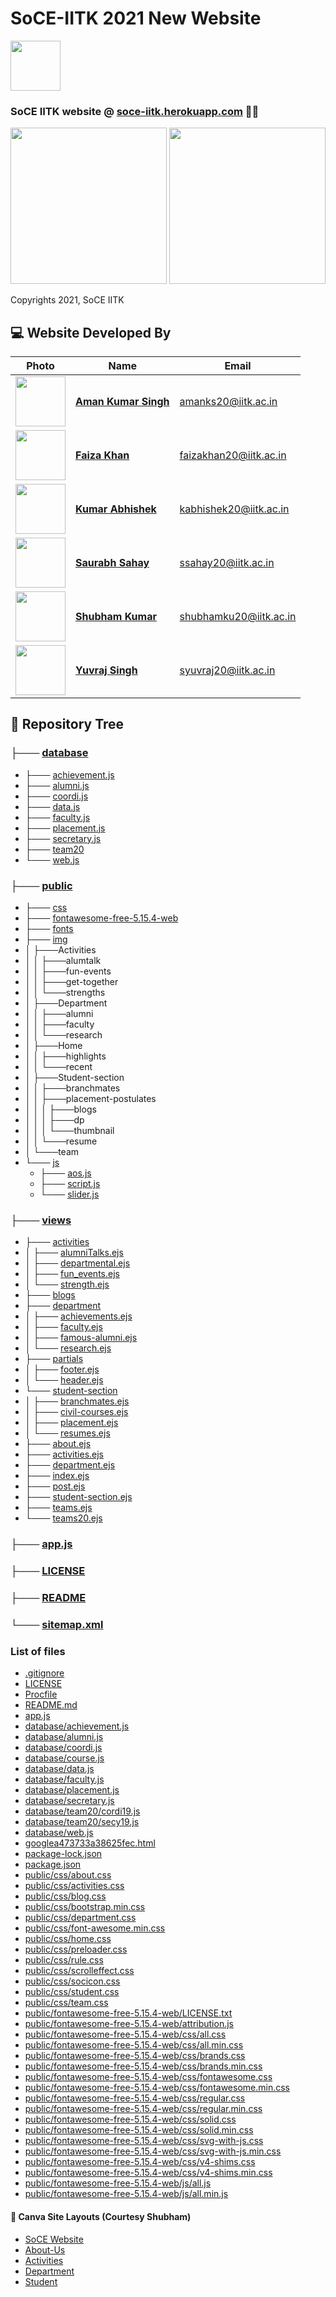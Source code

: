 # SoCE-IITK 2021 New Website
<code><img height="80" src = "public/img/SoCE-logo.svg"></code>

### SoCE IITK website @ [soce-iitk.herokuapp.com](https://soce-iitk.herokuapp.com/) 🎉🎉

<code><img height="250" src = "public/ss/soce-pc.png"></code>
<code><img height="250" src = "public/ss/soce-mobile.png"></code>

Copyrights 2021, SoCE IITK

## 💻 Website Developed By 

| Photo                                                  | Name                                                  | Email                  |
| ------------------------------------------------------ | ----------------------------------------------------- | ---------------------- |
| <code><img height="80" src = "public/img/team/d2.jpg"> | [**Aman Kumar Singh**](https://github.com/amanks-20)  | amanks20@iitk.ac.in    |
| <code><img height="80" src = "public/img/team/w2.jpg"> | [**Faiza Khan**](https://github.com/faizak31)         | faizakhan20@iitk.ac.in |
| <code><img height="80" src = "public/img/team/w3.jpg"> | [**Kumar Abhishek**](https://github.com/kabhishek20)  | kabhishek20@iitk.ac.in |
| <code><img height="80" src = "public/img/team/w4.jpg"> | [**Saurabh Sahay**](https://github.com/sahay-saurabh) | ssahay20@iitk.ac.in    |
| <code><img height="80" src = "public/img/team/d5.jpg"> | [**Shubham Kumar**](https://github.com/Shubham-707)   | shubhamku20@iitk.ac.in |
| <code><img height="80" src = "public/img/team/w5.jpg"> | [**Yuvraj Singh**](https://github.com/Yuvraj1171)     | syuvraj20@iitk.ac.in   |


## 📄 Repository Tree 

### ├─── [database](database/)

-   ├─── [achievement.js ](database/achievement.js)
-   ├─── [alumni.js](database/alumni.js)
-   ├─── [coordi.js](database/coordi.js)
-   ├─── [data.js](database/data.js)
-   ├─── [faculty.js](database/faculty.js)
-   ├─── [placement.js](database/placement.js)
-   ├─── [secretary.js](database/secretary.js)
-   ├─── [team20](database/team20)
-   └─── [web.js](database/web.js)

### ├─── [public](public)

-   ├─── [css](public/css/)
-   ├─── [fontawesome-free-5.15.4-web](public/fontawesome-free-5.15.4-web/)
-   ├─── [fonts](public/fonts/)
-   ├─── [img](public/img/)
-   │  ├───Activities
-   │  │   ├───alumtalk
-   │  │   ├───fun-events
-   │  │   ├───get-together
-   │  │   └───strengths
-   │  ├───Department
-   │  │   ├───alumni
-   │  │   ├───faculty
-   │  │   └───research
-   │  ├───Home
-   │  │   ├───highlights
-   │  │   └───recent
-   │  ├───Student-section
-   │  │  ├───branchmates
-   │  │  ├───placement-postulates
-   │  │  │   ├───blogs
-   │  │  │   ├───dp
-   │  │  │   └───thumbnail
-   │  │  └───resume
-   │  └───team
-   └─── [js](public/js/)
    -   ├─── [aos.js](public/js/aos.js)
    -   ├─── [script.js](public/js/script.js)
    -   └─── [slider.js](public/js/slider.js)

### ├─── [views](views/)

-   ├─── [activities](views/activities/)
-   │ ├─── [alumniTalks.ejs](views/activities/alumniTalks.ejs)
-   │ ├─── [departmental.ejs](views/activities/departmental.ejs)
-   │ ├─── [fun_events.ejs](views/activities/fun_events.ejs)
-   │ └─── [strength.ejs](views/activities/strength.ejs)
-   ├─── [blogs](views/blogs/)
-   ├─── [department](views/department/)
-   │ ├─── [achievements.ejs](views/activities/achievements.ejs)
-   │ ├─── [faculty.ejs](views/activities/faculty.ejs)
-   │ ├─── [famous-alumni.ejs](views/activities/famous-alumni.ejs)
-   │ └─── [research.ejs](views/activities/research.ejs)
-   ├─── [partials](views/partials/)
-   │ ├─── [footer.ejs](views/activities/footer.ejs)
-   │ └─── [header.ejs](views/activities/header.ejs)   
-   └─── [student-section](views/student-section/)
-   │ ├─── [branchmates.ejs](views/activities/branchmates.ejs)
-   │ ├─── [civil-courses.ejs](views/activities/civil-courses.ejs)
-   │ ├─── [placement.ejs](views/activities/placement.ejs)
-   │ └─── [resumes.ejs](views/activities/resumes.ejs)
-   ├─── [about.ejs](views/activities/about.ejs)
-   ├─── [activities.ejs](views/activities/activities.ejs)
-   ├─── [department.ejs](views/activities/department.ejs)
-   ├─── [index.ejs](views/activities/index.ejs)
-   ├─── [post.ejs](views/activities/post.ejs)
-   ├─── [student-section.ejs](views/acREADMEtivities/student-section.ejs)
-   ├─── [teams.ejs](views/activities/teams.ejs)
-   └─── [teams20.ejs](views/activities/teams20.ejs)

### ├─── [app.js](app.js)

### ├─── [LICENSE](LICENSE)

### ├─── [README](README.md)

### └─── [sitemap.xml](sitemap.xml)


### List of files
-  [.gitignore](.gitignore)
-  [LICENSE](LICENSE)
-  [Procfile](Procfile)
-  [README.md](README.md)
-  [app.js](app.js)
-  [database/achievement.js](database/achievement.js)
-  [database/alumni.js](database/alumni.js)
-  [database/coordi.js](database/coordi.js)
-  [database/course.js](database/course.js)
-  [database/data.js](database/data.js)
-  [database/faculty.js](database/faculty.js)
-  [database/placement.js](database/placement.js)
-  [database/secretary.js](database/secretary.js)
-  [database/team20/cordi19.js](database/team20/cordi19.js)
-  [database/team20/secy19.js](database/team20/secy19.js)
-  [database/web.js](database/web.js)
-  [googlea473733a38625fec.html](googlea473733a38625fec.html)
-  [package-lock.json](package-lock.json)
-  [package.json](package.json)
-  [public/css/about.css](public/css/about.css)
-  [public/css/activities.css](public/css/activities.css)
-  [public/css/blog.css](public/css/blog.css)
-  [public/css/bootstrap.min.css](public/css/bootstrap.min.css)
-  [public/css/department.css](public/css/department.css)
-  [public/css/font-awesome.min.css](public/css/font-awesome.min.css)
-  [public/css/home.css](public/css/home.css)
-  [public/css/preloader.css](public/css/preloader.css)
-  [public/css/rule.css](public/css/rule.css)
-  [public/css/scrolleffect.css](public/css/scrolleffect.css)
-  [public/css/socicon.css](public/css/socicon.css)
-  [public/css/student.css](public/css/student.css)
-  [public/css/team.css](public/css/team.css)
-  [public/fontawesome-free-5.15.4-web/LICENSE.txt](public/fontawesome-free-5.15.4-web/LICENSE.txt)
-  [public/fontawesome-free-5.15.4-web/attribution.js](public/fontawesome-free-5.15.4-web/attribution.js)
-  [public/fontawesome-free-5.15.4-web/css/all.css](public/fontawesome-free-5.15.4-web/css/all.css)
-  [public/fontawesome-free-5.15.4-web/css/all.min.css](public/fontawesome-free-5.15.4-web/css/all.min.css)
-  [public/fontawesome-free-5.15.4-web/css/brands.css](public/fontawesome-free-5.15.4-web/css/brands.css)
-  [public/fontawesome-free-5.15.4-web/css/brands.min.css](public/fontawesome-free-5.15.4-web/css/brands.min.css)
-  [public/fontawesome-free-5.15.4-web/css/fontawesome.css](public/fontawesome-free-5.15.4-web/css/fontawesome.css)
-  [public/fontawesome-free-5.15.4-web/css/fontawesome.min.css](public/fontawesome-free-5.15.4-web/css/fontawesome.min.css)
-  [public/fontawesome-free-5.15.4-web/css/regular.css](public/fontawesome-free-5.15.4-web/css/regular.css)
-  [public/fontawesome-free-5.15.4-web/css/regular.min.css](public/fontawesome-free-5.15.4-web/css/regular.min.css)
-  [public/fontawesome-free-5.15.4-web/css/solid.css](public/fontawesome-free-5.15.4-web/css/solid.css)
-  [public/fontawesome-free-5.15.4-web/css/solid.min.css](public/fontawesome-free-5.15.4-web/css/solid.min.css)
-  [public/fontawesome-free-5.15.4-web/css/svg-with-js.css](public/fontawesome-free-5.15.4-web/css/svg-with-js.css)
-  [public/fontawesome-free-5.15.4-web/css/svg-with-js.min.css](public/fontawesome-free-5.15.4-web/css/svg-with-js.min.css)
-  [public/fontawesome-free-5.15.4-web/css/v4-shims.css](public/fontawesome-free-5.15.4-web/css/v4-shims.css)
-  [public/fontawesome-free-5.15.4-web/css/v4-shims.min.css](public/fontawesome-free-5.15.4-web/css/v4-shims.min.css)
-  [public/fontawesome-free-5.15.4-web/js/all.js](public/fontawesome-free-5.15.4-web/js/all.js)
-  [public/fontawesome-free-5.15.4-web/js/all.min.js](public/fontawesome-free-5.15.4-web/js/all.min.js)


#### 📝 Canva Site Layouts (Courtesy Shubham)

-   [SoCE Website](https://www.canva.com/design/DAEsiQTOrrM/Tq0m9SvyOg_elmVW0HdLgA/view?website#2:title-page)
-   [About-Us](https://www.canva.com/design/DAEuaxDQGYc/XGKazHkNxQipher1FWnJDQ/view?website#2)
-   [Activities](https://www.canva.com/design/DAEsivoIJ5Y/MLQnIQQE1s7_kb_s_vXRPg/view?website#2:activities)
-   [Department](https://www.canva.com/design/DAEuYPG-TmA/X53Ir4oGb76Tg8_xrosrhg/view?website#2)
-   [Student](https://www.canva.com/design/DAEuYHUTsPM/kaX1nOe1rP7Kr3-03QEFqg/view?website#2)
